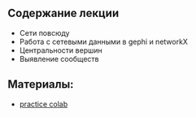 ## Содержание лекции
* Сети повсюду
* Работа с сетевыми данными в gephi и networkX
* Центральности вершин
* Выявление сообществ

## Материалы:
* [practice colab](https://colab.research.google.com/github/shestakoff/sphere-ml-intro/blob/master/2020/lecture06-networks/pract-networks.ipynb)
